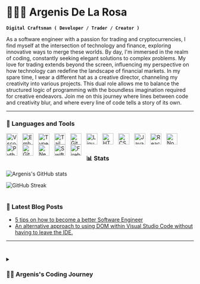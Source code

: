 # 👨🏽‍💻 Argenis De La Rosa

**`Digital Craftsman ( Developer / Trader / Creator )`**

As a software engineer with a passion for trading and cryptocurrencies, I find myself at the intersection of technology and finance, exploring innovative ways to merge these worlds. By day, I'm immersed in the realm of coding, constantly seeking elegant solutions to complex problems. My love for trading extends beyond the screen, influencing my perspective on how technology can redefine the landscape of financial markets. In my spare time, I wear a different hat as a creative director, channeling my creativity into various projects. This dual role allows me to balance the structured logic of programming with the boundless imagination required for creative endeavors. Join me on this journey where lines between code and creativity blur, and where every line of code tells a story of its own.

---

### 🧰 Languages and Tools

<img align="left" alt="Vscode" width="30px" style="padding-right:10px;" src="https://cdn.jsdelivr.net/gh/devicons/devicon/icons/vscode/vscode-original.svg"/>
<img align="left" alt="Ember" width="30px" style="padding-right:10px;" src="https://cdn.jsdelivr.net/gh/devicons/devicon/icons/ember/ember-original-wordmark.svg" />
<img align="left" alt="TypeScript" width="30px" style="padding-right:10px;" src="https://cdn.jsdelivr.net/gh/devicons/devicon/icons/typescript/typescript-plain.svg" />
<img align="left" alt="Tailwind" width="30px" style="padding-right:10px;" src="https://cdn.jsdelivr.net/gh/devicons/devicon/icons/tailwindcss/tailwindcss-plain.svg" />
<img align="left" alt="Git" width="30px" style="padding-right:10px;" src="https://cdn.jsdelivr.net/gh/devicons/devicon/icons/git/git-original.svg" />
<img align="left" alt="Linux" width="30px" style="padding-right:10px;" src="https://cdn.jsdelivr.net/gh/devicons/devicon/icons/linux/linux-original.svg" />
<img align="left" alt="HTML" width="30px" style="padding-right:10px;" src="https://cdn.jsdelivr.net/gh/devicons/devicon/icons/html5/html5-plain.svg" />
<img align="left" alt="CSS" width="30px" style="padding-right:10px;" src="https://cdn.jsdelivr.net/gh/devicons/devicon/icons/css3/css3-plain.svg" />
<img align="left" alt="JavaScript" width="30px" style="padding-right:10px;" src="https://cdn.jsdelivr.net/gh/devicons/devicon/icons/javascript/javascript-plain.svg" />
<img align="left" alt="React" width="30px" style="padding-right:10px;" src="https://cdn.jsdelivr.net/gh/devicons/devicon/icons/react/react-original.svg" />
<img align="left" alt="NodeJS" width="30px" style="padding-right:10px;" src="https://cdn.jsdelivr.net/gh/devicons/devicon/icons/nodejs/nodejs-original.svg" />
<img align="left" alt="Python" width="30px" style="padding-right:10px;" src="https://cdn.jsdelivr.net/gh/devicons/devicon/icons/python/python-plain.svg" />
<img align="left" alt="GitHub" width="30px" style="padding-right:10px;" src="https://cdn.jsdelivr.net/gh/devicons/devicon/icons/github/github-original.svg" />
<img align="left" alt="Nextjs" width="30px" style="padding-right:10px;" src="https://cdn.jsdelivr.net/gh/devicons/devicon/icons/nextjs/nextjs-original.svg" />
<img align="left" alt="Swift" width="30px" style="padding-right:10px;" src="https://cdn.jsdelivr.net/gh/devicons/devicon/icons/swift/swift-original.svg" />
<img align="left" alt="Firebase" width="30px" style="padding-right:10px;" src="https://cdn.jsdelivr.net/gh/devicons/devicon/icons/firebase/firebase-plain.svg" />
<br />



#



### 📊 Stats

![Argenis's GitHub stats](https://github-readme-stats.vercel.app/api?username=theonlyhennygod&show_icons=true&theme=gruvbox)

![GitHub Streak](https://streak-stats.demolab.com?user=theonlyhennygod&theme=gruvbox&border_radius=4.5)


#


### 📕 Latest Blog Posts

<!-- BLOG-POST-LIST:START -->
- [5 tips on how to become a better Software Engineer](https://medium.com/@argenisdelarosa/5-tips-on-how-to-become-a-better-software-engineer-37866c036ba9)
- [An alternative approach to using DOM within Visual Studio Code without having to leave the IDE.](https://medium.com/@argenisdelarosa/an-alternative-approach-to-using-dom-within-visual-studio-code-without-having-to-leave-the-ide-2b22b8441093)
<!-- BLOG-POST-LIST:END -->

---


#


<details>
 <summary><h3>👨‍💻 Argenis's Coding Journey</h3></summary>
   I started my coding journey as a naive computer science student with a passion to learn everything I could about this programming world - code, unix, linux, theory. And all the while, teaching myself iOS development with a dream to build my own app, but that soon got overshadowed by my desire to excel in Java. A desire that landed me a full-stack software engineering job upon graduation. However, I had another desire I had been pursuing throughout this time - YouTube content creation. I eventually ended up quitting my software engineering job to pursue YouTube full-time, and that has been my focus ever since. But there's something that's always bothered me about my journey - abandoning my dream of building my own app to pursue the safe route, a job. Now I've already taken the leap away from that safety net into this uncomfortable, unexplored world that it being a creator. And it worked out, but again, it became comfortable. It's easier to create a video than go out on a ledge and build my own product. I do have to eat, at the end of the day, but I think it's time. It's time to get uncomfortable again. I have a burning desire to get back on the horse, and fulfill that dream younger me had of building my own app, my own product. And in order to do that, I'll be implmementing a few measures to streamline my YouTube content to focus more time on fulfilling that dream - a dream that I'll be ready to tackle in 2023 due to the measure I'm putting in place now until the end of 2022. Don't wait up, because I'm coming.

[website]: https://argenisdelarosa.com
[youtube]: https://youtube.com/@argenisdelarosa
[medium]: https://medium.com/@argenisdelarosa
